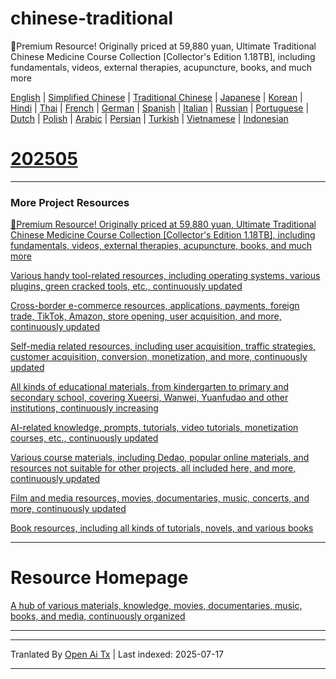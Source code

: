 # chinese-traditional
🎁Premium Resource! Originally priced at 59,880 yuan, Ultimate Traditional Chinese Medicine Course Collection [Collector's Edition 1.18TB], including fundamentals, videos, external therapies, acupuncture, books, and much more

[English](https://openaitx.github.io/view.html?user=mswnlz&project=chinese-traditional&lang=en) | [Simplified Chinese](https://openaitx.github.io/view.html?user=mswnlz&project=chinese-traditional&lang=zh-CN) | [Traditional Chinese](https://openaitx.github.io/view.html?user=mswnlz&project=chinese-traditional&lang=zh-TW) | [Japanese](https://openaitx.github.io/view.html?user=mswnlz&project=chinese-traditional&lang=ja) | [Korean](https://openaitx.github.io/view.html?user=mswnlz&project=chinese-traditional&lang=ko) | [Hindi](https://openaitx.github.io/view.html?user=mswnlz&project=chinese-traditional&lang=hi) | [Thai](https://openaitx.github.io/view.html?user=mswnlz&project=chinese-traditional&lang=th) | [French](https://openaitx.github.io/view.html?user=mswnlz&project=chinese-traditional&lang=fr) | [German](https://openaitx.github.io/view.html?user=mswnlz&project=chinese-traditional&lang=de) | [Spanish](https://openaitx.github.io/view.html?user=mswnlz&project=chinese-traditional&lang=es) | [Italian](https://openaitx.github.io/view.html?user=mswnlz&project=chinese-traditional&lang=it) | [Russian](https://openaitx.github.io/view.html?user=mswnlz&project=chinese-traditional&lang=ru) | [Portuguese](https://openaitx.github.io/view.html?user=mswnlz&project=chinese-traditional&lang=pt) | [Dutch](https://openaitx.github.io/view.html?user=mswnlz&project=chinese-traditional&lang=nl) | [Polish](https://openaitx.github.io/view.html?user=mswnlz&project=chinese-traditional&lang=pl) | [Arabic](https://openaitx.github.io/view.html?user=mswnlz&project=chinese-traditional&lang=ar) | [Persian](https://openaitx.github.io/view.html?user=mswnlz&project=chinese-traditional&lang=fa) | [Turkish](https://openaitx.github.io/view.html?user=mswnlz&project=chinese-traditional&lang=tr) | [Vietnamese](https://openaitx.github.io/view.html?user=mswnlz&project=chinese-traditional&lang=vi) | [Indonesian](https://openaitx.github.io/view.html?user=mswnlz&project=chinese-traditional&lang=id)

# [202505](https://raw.githubusercontent.com/mswnlz/chinese-traditional/main/202505.md)


---------------
### More Project Resources

[🎁Premium Resource! Originally priced at 59,880 yuan, Ultimate Traditional Chinese Medicine Course Collection [Collector's Edition 1.18TB], including fundamentals, videos, external therapies, acupuncture, books, and much more](https://github.com/mswnlz/chinese-traditional)

[Various handy tool-related resources, including operating systems, various plugins, green cracked tools, etc., continuously updated](https://github.com/mswnlz/tools)


[Cross-border e-commerce resources, applications, payments, foreign trade, TikTok, Amazon, store opening, user acquisition, and more, continuously updated](https://github.com/mswnlz/cross-border)

[Self-media related resources, including user acquisition, traffic strategies, customer acquisition, conversion, monetization, and more, continuously updated](https://github.com/mswnlz/self-media)

[ All kinds of educational materials, from kindergarten to primary and secondary school, covering Xueersi, Wanwei, Yuanfudao and other institutions, continuously increasing](https://github.com/mswnlz/edu-knowlege)

[AI-related knowledge, prompts, tutorials, video tutorials, monetization courses, etc., continuously updated](https://github.com/mswnlz/AIknowledge)

[Various course materials, including Dedao, popular online materials, and resources not suitable for other projects, all included here, and more, continuously updated](https://github.com/mswnlz/curriculum)

[Film and media resources, movies, documentaries, music, concerts, and more, continuously updated](https://github.com/mswnlz/movies)

[Book resources, including all kinds of tutorials, novels, and various books](https://github.com/mswnlz/book)


---------------

# Resource Homepage
[A hub of various materials, knowledge, movies, documentaries, music, books, and media, continuously organized](https://github.com/mswnlz)

---------------





---

Tranlated By [Open Ai Tx](https://github.com/OpenAiTx/OpenAiTx) | Last indexed: 2025-07-17

---
